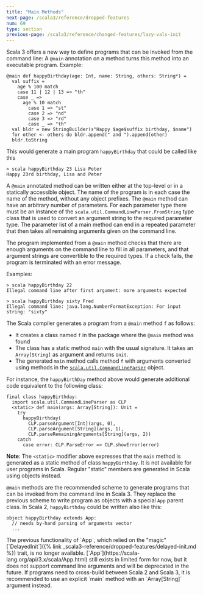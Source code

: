 ```yaml
---
title: "Main Methods"
next-page: /scala3/reference/dropped-features
num: 69
type: section
previous-page: /scala3/reference/changed-features/lazy-vals-init
---
```


<!-- THIS FILE HAS BEEN GENERATED BY SCALADOC PREPROCESSOR. NOTE THAT ANY CHANGES TO THIS FILE CAN BE OVERRIDEN IN THE FUTURE -->

Scala 3 offers a new way to define programs that can be invoked from the command line:
A `@main` annotation on a method turns this method into an executable program.
Example:

<div class="snippet" ><div class="buttons"></div><pre><code class="language-scala"><span id="0" class="" >@main def happyBirthday(age: Int, name: String, others: String*) =
</span><span id="1" class="" >  val suffix =
</span><span id="2" class="" >    age % 100 match
</span><span id="3" class="" >    case 11 | 12 | 13 =&gt; &quot;th&quot;
</span><span id="4" class="" >    case _ =&gt;
</span><span id="5" class="" >      age % 10 match
</span><span id="6" class="" >        case 1 =&gt; &quot;st&quot;
</span><span id="7" class="" >        case 2 =&gt; &quot;nd&quot;
</span><span id="8" class="" >        case 3 =&gt; &quot;rd&quot;
</span><span id="9" class="" >        case _ =&gt; &quot;th&quot;
</span><span id="10" class="" >  val bldr = new StringBuilder(s&quot;Happy $age$suffix birthday, $name&quot;)
</span><span id="11" class="" >  for other &lt;- others do bldr.append(&quot; and &quot;).append(other)
</span><span id="12" class="" >  bldr.toString
</span></code></pre></div>

This would generate a main program `happyBirthday` that could be called like this

```
> scala happyBirthday 23 Lisa Peter
Happy 23rd birthday, Lisa and Peter
```

A `@main` annotated method can be written either at the top-level or in a statically accessible object. The name of the program is in each case the name of the method, without any object prefixes. The `@main` method can have an arbitrary number of parameters.
For each parameter type there must be an instance of the `scala.util.CommandLineParser.FromString` type class
that is used to convert an argument string to the required parameter type.
The parameter list of a main method can end in a repeated parameter that then
takes all remaining arguments given on the command line.

The program implemented from a `@main` method checks that there are enough arguments on
the command line to fill in all parameters, and that argument strings are convertible to
the required types. If a check fails, the program is terminated with an error message.

Examples:

```
> scala happyBirthday 22
Illegal command line after first argument: more arguments expected

> scala happyBirthday sixty Fred
Illegal command line: java.lang.NumberFormatException: For input string: "sixty"
```

The Scala compiler generates a program from a `@main` method `f` as follows:

- It creates a class named `f` in the package where the `@main` method was found
- The class has a static method `main` with the usual signature. It takes an `Array[String]`
  as argument and returns `Unit`.
- The generated `main` method calls method `f` with arguments converted using
  methods in the [`scala.util.CommandLineParser`](https://scala-lang.org/api/3.x/scala/util/CommandLineParser$.html) object.

For instance, the `happyBirthDay` method above would generate additional code equivalent to the following class:

<div class="snippet" ><div class="buttons"></div><pre><code class="language-scala"><span id="0" class="" >final class happyBirthday:
</span><span id="1" class="" >  import scala.util.CommandLineParser as CLP
</span><span id="2" class="" >  &lt;static&gt; def main(args: Array[String]): Unit =
</span><span id="3" class="" >    try
</span><span id="4" class="" >      happyBirthday(
</span><span id="5" class="" >        CLP.parseArgument[Int](args, 0),
</span><span id="6" class="" >        CLP.parseArgument[String](args, 1),
</span><span id="7" class="" >        CLP.parseRemainingArguments[String](args, 2))
</span><span id="8" class="" >    catch
</span><span id="9" class="" >      case error: CLP.ParseError =&gt; CLP.showError(error)
</span></code></pre></div>

**Note**: The `<static>` modifier above expresses that the `main` method is generated
as a static method of class `happyBirthDay`. It is not available for user programs in Scala. Regular "static" members are generated in Scala using objects instead.

`@main` methods are the recommended scheme to generate programs that can be invoked from the command line in Scala 3. They replace the previous scheme to write program as objects with a special `App` parent class. In Scala 2, `happyBirthday` could be written also like this:

<div class="snippet" ><div class="buttons"></div><pre><code class="language-scala"><span id="0" class="" >object happyBirthday extends App:
</span><span id="1" class="" >  // needs by-hand parsing of arguments vector
</span><span id="2" class="" >  ...
</span></code></pre></div>The previous functionality of `App`, which relied on the "magic" [`DelayedInit`]({% link _scala3-reference/dropped-features/delayed-init.md %}) trait, is no longer available. [`App`](https://scala-lang.org/api/3.x/scala/App.html) still exists in limited form for now, but it does not support command line arguments and will be deprecated in the future. If programs need to cross-build
between Scala 2 and Scala 3, it is recommended to use an explicit `main` method with an `Array[String]` argument instead.
